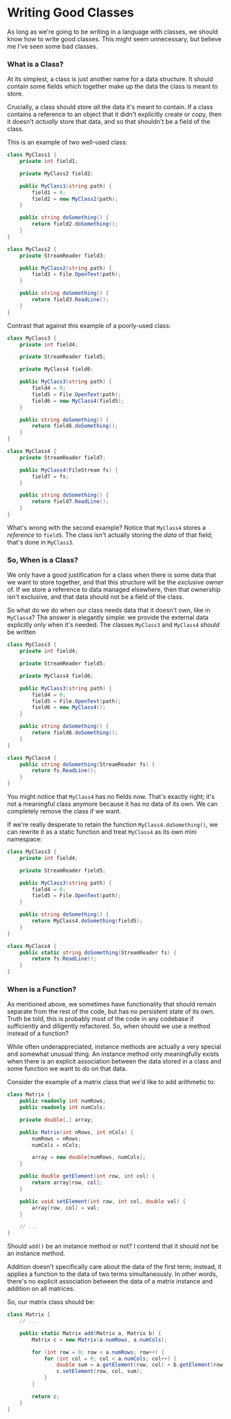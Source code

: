 
# Writing Good Classes
As long as we're going to be writing in a language with classes, we should
know how to write good classes.
This might seem unnecessary, but believe me I've seen some bad classes.

### What is a Class?
At its simplest, a class is just another name for a data structure.
It should contain some fields which together make up the data the class is
meant to store.

Crucially, a class should store _all_ the data it's meant to contain.
If a class contains a reference to an object that it didn't explicitly create
or copy, then it doesn't _actually_ store that data, and so that shouldn't
be a field of the class.

This is an example of two well-used class:
```c#
class MyClass1 {
    private int field1;

    private MyClass2 field2;

    public MyClass1(string path) {
        field1 = 0;
        field2 = new MyClass2(path);
    }

    public string doSomething() {
        return field2.doSomething();
    }
}

class MyClass2 {
    private StreamReader field3;

    public MyClass2(string path) {
        field3 = File.OpenText(path);
    }

    public string doSomething() {
        return field3.ReadLine();
    }
}
```

Contrast that against this example of a poorly-used class:
```c#
class MyClass3 {
    private int field4;

    private StreamReader field5;

    private MyClass4 field6;

    public MyClass3(string path) {
        field4 = 0;
        field5 = File.OpenText(path);
        field6 = new MyClass4(field5);
    }

    public string doSomething() {
        return field6.doSomething();
    }
}

class MyClass4 {
    private StreamReader field7;

    public MyClass4(FileStream fs) {
        field7 = fs;
    }

    public string doSomething() {
        return field7.ReadLine();
    }
}
```

What's wrong with the second example?
Notice that `MyClass4` stores a _reference_ to `field5`.
The class isn't actually storing the _data_ of that field; that's done in
`MyClass3`.


### So, When is a Class?
We only have a good justification for a class when there is some data that
we want to store together, and that this structure will be the
_exclusive owner_ of.
If we store a reference to data managed elsewhere, then that ownership
isn't exclusive, and that data should not be a field of the class.

So what do we do when our class needs data that it doesn't own, like in
`MyClass4`?
The answer is elegantly simple: we provide the external data explicitly
only when it's needed.
The classes `MyClass3` and `MyClass4` _should_ be written
```c#
class MyClass3 {
    private int field4;

    private StreamReader field5;

    private MyClass4 field6;

    public MyClass3(string path) {
        field4 = 0;
        field5 = File.OpenText(path);
        field6 = new MyClass4();
    }

    public string doSomething() {
        return field6.doSomething();
    }
}

class MyClass4 {
    public string doSomething(StreamReader fs) {
        return fs.ReadLine();
    }
}
```

You might notice that `MyClass4` has no fields now.
That's exactly right; it's not a meaningful class anymore because it has no
data of its own.
We can completely remove the class if we want.

If we're really desperate to retain the function `MyClass4.doSomething()`,
we can rewrite it as a static function and treat `MyClass4` as its own mini
namespace:
```c#
class MyClass3 {
    private int field4;

    private StreamReader field5;

    public MyClass3(string path) {
        field4 = 0;
        field5 = File.OpenText(path);
    }

    public string doSomething() {
        return MyClass4.doSomething(field5);
    }
}

class MyClass4 {
    public static string doSomething(StreamReader fs) {
        return fs.ReadLine();
    }
}
```


### When is a Function?
As mentioned above, we sometimes have functionality that should remain separate
from the rest of the code, but has no persistent state of its own.
Truth be told, this is probably most of the code in any codebase if
sufficiently and diligently refactored.
So, when should we use a method instead of a function?

While often underappreciated, instance methods are actually a very special and
somewhat unusual thing.
An instance method only meaningfully exists when there is an explicit
association between the data stored in a class and some function we want to do
on that data.

Consider the example of a matrix class that we'd like to add arithmetic to:
```c#
class Matrix {
    public readonly int numRows;
    public readonly int numCols;

    private double[,] array;

    public Matrix(int nRows, int nCols) {
        numRows = nRows;
        numCols = nCols;

        array = new double[numRows, numCols];
    }

    public double getElement(int row, int col) {
        return array[row, col];
    }

    public void setElement(int row, int col, double val) {
        array[row, col] = val;
    }

    // ...
}
```
Should `add()` be an instance method or not?
I contend that it should _not_ be an instance method.

Addition doesn't specifically care about the data of the first term; instead,
it applies a function to the data of two terms simultaneously.
In other words, there's no explicit association between the data of a matrix
instance and addition on all matrices.

So, our matrix class should be:
```c#
class Matrix {
    // ...

    public static Matrix add(Matrix a, Matrix b) {
        Matrix c = new Matrix(a.numRows, a.numCols);

        for (int row = 0; row < a.numRows; row++) {
            for (int col = 0; col < a.numCols; col++) {
                double sum = a.getElement(row, col) + b.getElement(row, col);
                c.setElement(row, col, sum);
            }
        }

        return c;
    }
}
```
